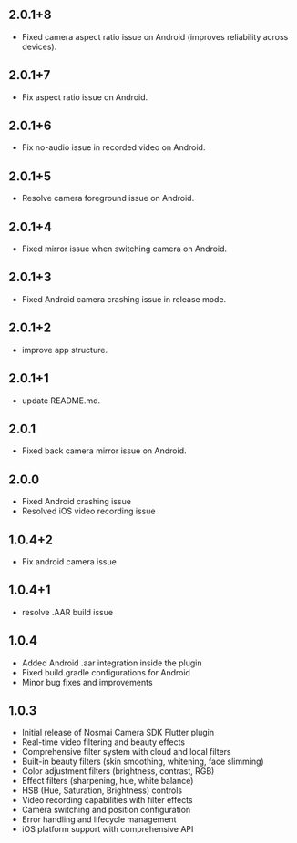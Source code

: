 ## 2.0.1+8
- Fixed camera aspect ratio issue on Android (improves reliability across devices).

## 2.0.1+7
- Fix aspect ratio issue on Android.

## 2.0.1+6
- Fix no-audio issue in recorded video on Android.

## 2.0.1+5
- Resolve camera foreground issue on Android.

## 2.0.1+4
- Fixed mirror issue when switching camera on Android.

## 2.0.1+3
- Fixed Android camera crashing issue in release mode.

## 2.0.1+2
- improve app structure.

## 2.0.1+1
- update README.md.

## 2.0.1
- Fixed back camera mirror issue on Android.

## 2.0.0
- Fixed Android crashing issue
- Resolved iOS video recording issue

## 1.0.4+2
- Fix android camera issue

## 1.0.4+1
- resolve .AAR build issue

## 1.0.4
- Added Android .aar integration inside the plugin
- Fixed build.gradle configurations for Android
- Minor bug fixes and improvements

## 1.0.3
- Initial release of Nosmai Camera SDK Flutter plugin
- Real-time video filtering and beauty effects
- Comprehensive filter system with cloud and local filters
- Built-in beauty filters (skin smoothing, whitening, face slimming)
- Color adjustment filters (brightness, contrast, RGB)
- Effect filters (sharpening, hue, white balance)
- HSB (Hue, Saturation, Brightness) controls
- Video recording capabilities with filter effects
- Camera switching and position configuration
- Error handling and lifecycle management
- iOS platform support with comprehensive API
